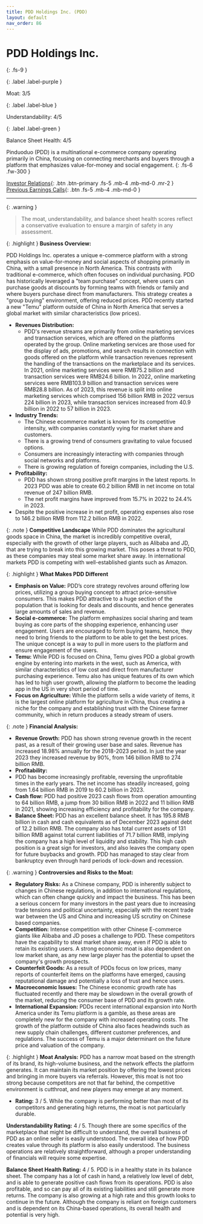 ```yaml
---
title: PDD Holdings Inc. (PDD)
layout: default
nav_order: 86
---
```


# PDD Holdings Inc.
{: .fs-9 }

{: .label .label-purple }

Moat: 3/5

{: .label .label-blue }

Understandability: 4/5

{: .label .label-green }

Balance Sheet Health: 4/5

Pinduoduo (PDD) is a multinational e-commerce company operating primarily in China, focusing on connecting merchants and buyers through a platform that emphasizes value-for-money and social engagement.
{: .fs-6 .fw-300 }

[Investor Relations](https://www.google.com/search?q=PDD+investor+relations){: .btn .btn-primary .fs-5 .mb-4 .mb-md-0 .mr-2 }
[Previous Earnings Calls](https://discountingcashflows.com/company/PDD/transcripts/){: .btn .fs-5 .mb-4 .mb-md-0 }

---

{: .warning }
>The moat, understandability, and balance sheet health scores reflect a conservative evaluation to ensure a margin of safety in any assessment.



{: .highlight }
**Business Overview:**

PDD Holdings Inc. operates a unique e-commerce platform with a strong emphasis on value-for-money and social aspects of shopping primarily in China, with a small presence in North America. This contrasts with traditional e-commerce, which often focuses on individual purchasing. PDD has historically leveraged a "team purchase" concept, where users can purchase goods at discounts by forming teams with friends or family and where buyers purchase direct from manufacturers. This strategy creates a "group buying" environment, offering reduced prices. PDD recently started a new "Temu" platform outside of China in North America that serves a global market with similar characteristics (low prices).

*   **Revenues Distribution:**
    *   PDD's revenue streams are primarily from online marketing services and transaction services, which are offered on the platforms operated by the group. Online marketing services are those used for the display of ads, promotions, and search results in connection with goods offered on the platform while transaction revenues represent the handling of the transactions on the marketplace and its services. In 2021, online marketing services were RMB75.2 billion and transaction services were RMB24.6 billion. In 2022, online marketing services were RMB103.9 billion and transaction services were RMB28.8 billion. As of 2023, this revenue is split into online marketing services which comprised 156 billion RMB in 2022 versus 224 billion in 2023, while transaction services increased from 40.9 billion in 2022 to 57 billion in 2023.
*    **Industry Trends:**
     * The Chinese ecommerce market is known for its competitive intensity, with companies constantly vying for market share and customers.
     * There is a growing trend of consumers gravitating to value focused options.
     * Consumers are increasingly interacting with companies through social networks and platforms.
     * There is growing regulation of foreign companies, including the U.S.
*   **Profitability:**
    * PDD has shown strong positive profit margins in the latest reports. In 2023 PDD was able to create 60.2 billion RMB in net income on total revenue of 247 billion RMB.
    * The net profit margins have improved from 15.7% in 2022 to 24.4% in 2023.
   * Despite the positive increase in net profit, operating expenses also rose to 146.2 billion RMB from 112.2 billion RMB in 2022.

{: .note }
**Competitive Landscape**
While PDD dominates the agricultural goods space in China, the market is incredibly competitive overall, especially with the growth of other large players, such as Alibaba and JD, that are trying to break into this growing market. This poses a threat to PDD, as these companies may steal some market share away. In international markets PDD is competing with well-established giants such as Amazon.

{: .highlight }
**What Makes PDD Different**

*   **Emphasis on Value:** PDD’s core strategy revolves around offering low prices, utilizing a group buying concept to attract price-sensitive consumers. This makes PDD attractive to a huge section of the population that is looking for deals and discounts, and hence generates large amounts of sales and revenue.
*   **Social e-commerce:** The platform emphasizes social sharing and team buying as core parts of the shopping experience, enhancing user engagement. Users are encouraged to form buying teams, hence, they need to bring friends to the platform to be able to get the best prices. The unique concept is a way to pull in more users to the platform and ensure engagement of the users.
*  **Temu:**  While PDD is focused on China, Temu gives PDD a global growth engine by entering into markets in the west, such as America, with similar characteristics of low cost and direct from manufacturer purchasing experience. Temu also has unique features of its own which has led to high user growth, allowing the platform to become the leading app in the US in very short period of time.
*   **Focus on Agriculture:** While the platform sells a wide variety of items, it is the largest online platform for agriculture in China, thus creating a niche for the company and establishing trust with the Chinese farmer community, which in return produces a steady stream of users.

{: .note }
**Financial Analysis:**

*   **Revenue Growth:** PDD has shown strong revenue growth in the recent past, as a result of their growing user base and sales. Revenue has increased 18.98% annually for the 2018-2023 period. In just the year 2023 they increased revenue by 90%, from 146 billion RMB to 274 billion RMB.
*   **Profitability:**
   * PDD has become increasingly profitable, reversing the unprofitable times in the early years. The net income has steadily increased, going from 1.64 billion RMB in 2019 to 60.2 billion in 2023.
*  **Cash flow:** PDD had positive 2023 cash flows from operation amounting to 64 billion RMB, a jump from 30 billion RMB in 2022 and 11 billion RMB in 2021, showing increasing efficiency and profitability for the company.
*   **Balance Sheet:** PDD has an excellent balance sheet. It has 195.8 RMB billion in cash and cash equivalents as of December 2023 against debt of 12.2 billion RMB. The company also has total current assets of 131 billion RMB against total current liabilities of 71.7 billion RMB, implying the company has a high level of liquidity and stability. This high cash position is a great sign for investors, and also leaves the company open for future buybacks and growth. PDD has managed to stay clear from bankruptcy even through hard periods of lock-down and recession.

{: .warning }
**Controversies and Risks to the Moat:**
*   **Regulatory Risks:** As a Chinese company, PDD is inherently subject to changes in Chinese regulations, in addition to international regulations, which can often change quickly and impact the business. This has been a serious concern for many investors in the past years due to increasing trade tensions and political uncertainty, especially with the recent trade war between the US and China and increasing US scrutiny on Chinese based companies.
*   **Competition:** Intense competition with other Chinese E-commerce giants like Alibaba and JD poses a challenge to PDD. These competitors have the capability to steal market share away, even if PDD is able to retain its existing users. A strong economic moat is also dependent on low market share, as any new large player has the potential to upset the company's growth prospects.
*   **Counterfeit Goods:** As a result of PDDs focus on low prices, many reports of counterfeit items on the platforms have emerged, causing reputational damage and potentially a loss of trust and hence users.
*   **Macroeconomic Issues:** The Chinese economic growth rate has fluctuated recently and there may be slowdown in the overall growth of the market, reducing the consumer base of PDD and its growth rate.
*   **International Expansion:** PDDs recent international expansion into North America under its Temu platform is a gamble, as these areas are completely new for the company with increased operating costs. The growth of the platform outside of China also faces headwinds such as new supply chain challenges, different customer preferences, and regulations. The success of Temu is a major determinant on the future price and valuation of the company.

{: .highlight }
**Moat Analysis:**
PDD has a narrow moat based on the strength of its brand, its high-volume business, and the network effects the platform generates. It can maintain its market position by offering the lowest prices and bringing in more buyers via referrals. However, this moat is not too strong because competitors are not that far behind, the competitive environment is cutthroat, and new players may emerge at any moment.
* **Rating:** 3 / 5. While the company is performing better than most of its competitors and generating high returns, the moat is not particularly durable.

**Understandability Rating:**
4 / 5. Though there are some specifics of the marketplace that might be difficult to understand, the overall business of PDD as an online seller is easily understood. The overall idea of how PDD creates value through its platform is also easily understood. The business operations are relatively straightforward, although a proper understanding of financials will require some expertise.

**Balance Sheet Health Rating:**
4 / 5. PDD is in a healthy state in its balance sheet. The company has a lot of cash in hand, a relatively low level of debt, and is able to generate positive cash flows from its operations. PDD is also profitable, and so can pay all of its existing liabilities and still generate more returns. The company is also growing at a high rate and this growth looks to continue in the future. Although the company is reliant on foreign customers and is dependent on its China-based operations, its overall health and potential is very high.